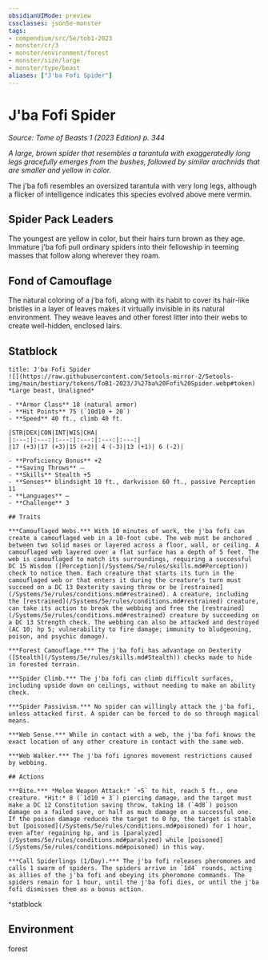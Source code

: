 ```yaml
---
obsidianUIMode: preview
cssclasses: json5e-monster
tags:
- compendium/src/5e/tob1-2023
- monster/cr/3
- monster/environment/forest
- monster/size/large
- monster/type/beast
aliases: ["J'ba Fofi Spider"]
---
```

# J'ba Fofi Spider
*Source: Tome of Beasts 1 (2023 Edition) p. 344*  

*A large, brown spider that resembles a tarantula with exaggeratedly long legs gracefully emerges from the bushes, followed by similar arachnids that are smaller and yellow in color.*

The j'ba fofi resembles an oversized tarantula with very long legs, although a flicker of intelligence indicates this species evolved above mere vermin.

## Spider Pack Leaders

The youngest are yellow in color, but their hairs turn brown as they age. Immature j'ba fofi pull ordinary spiders into their fellowship in teeming masses that follow along wherever they roam.

## Fond of Camouflage

The natural coloring of a j'ba fofi, along with its habit to cover its hair-like bristles in a layer of leaves makes it virtually invisible in its natural environment. They weave leaves and other forest litter into their webs to create well-hidden, enclosed lairs.

## Statblock

```ad-statblock
title: J'ba Fofi Spider
![](https://raw.githubusercontent.com/5etools-mirror-2/5etools-img/main/bestiary/tokens/ToB1-2023/J%27ba%20Fofi%20Spider.webp#token)
*Large beast, Unaligned*

- **Armor Class** 18 (natural armor)
- **Hit Points** 75 (`10d10 + 20`)
- **Speed** 40 ft., climb 40 ft.

|STR|DEX|CON|INT|WIS|CHA|
|:---:|:---:|:---:|:---:|:---:|:---:|
|17 (+3)|17 (+3)|15 (+2)| 4 (-3)|13 (+1)| 6 (-2)|

- **Proficiency Bonus** +2
- **Saving Throws** ⏤
- **Skills** Stealth +5
- **Senses** blindsight 10 ft., darkvision 60 ft., passive Perception 11
- **Languages** —
- **Challenge** 3

## Traits

***Camouflaged Webs.*** With 10 minutes of work, the j'ba fofi can create a camouflaged web in a 10-foot cube. The web must be anchored between two solid mases or layered across a floor, wall, or ceiling. A camouflaged web layered over a flat surface has a depth of 5 feet. The web is camouflaged to match its surroundings, requiring a successful DC 15 Wisdom ([Perception](/Systems/5e/rules/skills.md#Perception)) check to notice them. Each creature that starts its turn in the camouflaged web or that enters it during the creature's turn must succeed on a DC 13 Dexterity saving throw or be [restrained](/Systems/5e/rules/conditions.md#restrained). A creature, including the [restrained](/Systems/5e/rules/conditions.md#restrained) creature, can take its action to break the webbing and free the [restrained](/Systems/5e/rules/conditions.md#restrained) creature by succeeding on a DC 13 Strength check. The webbing can also be attacked and destroyed (AC 10; hp 5; vulnerability to fire damage; immunity to bludgeoning, poison, and psychic damage).

***Forest Camouflage.*** The j'ba fofi has advantage on Dexterity ([Stealth](/Systems/5e/rules/skills.md#Stealth)) checks made to hide in forested terrain.

***Spider Climb.*** The j'ba fofi can climb difficult surfaces, including upside down on ceilings, without needing to make an ability check.

***Spider Passivism.*** No spider can willingly attack the j'ba fofi, unless attacked first. A spider can be forced to do so through magical means.

***Web Sense.*** While in contact with a web, the j'ba fofi knows the exact location of any other creature in contact with the same web.

***Web Walker.*** The j'ba fofi ignores movement restrictions caused by webbing.

## Actions

***Bite.*** *Melee Weapon Attack:* `+5` to hit, reach 5 ft., one creature. *Hit:* 8 (`1d10 + 3`) piercing damage, and the target must make a DC 12 Constitution saving throw, taking 18 (`4d8`) poison damage on a failed save, or half as much damage on a successful one. If the poison damage reduces the target to 0 hp, the target is stable but [poisoned](/Systems/5e/rules/conditions.md#poisoned) for 1 hour, even after regaining hp, and is [paralyzed](/Systems/5e/rules/conditions.md#paralyzed) while [poisoned](/Systems/5e/rules/conditions.md#poisoned) in this way.

***Call Spiderlings (1/Day).*** The j'ba fofi releases pheromones and calls 1 swarm of spiders. The spiders arrive in `1d4` rounds, acting as allies of the j'ba fofi and obeying its pheromone commands. The spiders remain for 1 hour, until the j'ba fofi dies, or until the j'ba fofi dismisses them as a bonus action.
```
^statblock

## Environment

forest